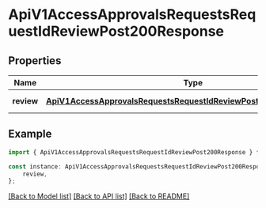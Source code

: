 # ApiV1AccessApprovalsRequestsRequestIdReviewPost200Response


## Properties

Name | Type | Description | Notes
------------ | ------------- | ------------- | -------------
**review** | [**ApiV1AccessApprovalsRequestsRequestIdReviewPost200ResponseReview**](ApiV1AccessApprovalsRequestsRequestIdReviewPost200ResponseReview.md) |  | [default to undefined]

## Example

```typescript
import { ApiV1AccessApprovalsRequestsRequestIdReviewPost200Response } from './api';

const instance: ApiV1AccessApprovalsRequestsRequestIdReviewPost200Response = {
    review,
};
```

[[Back to Model list]](../README.md#documentation-for-models) [[Back to API list]](../README.md#documentation-for-api-endpoints) [[Back to README]](../README.md)
